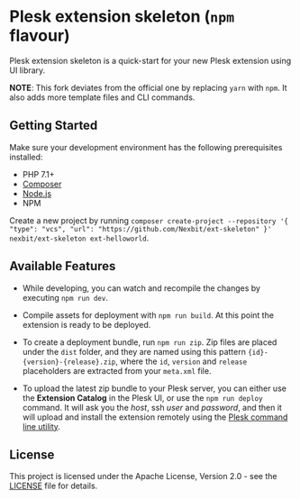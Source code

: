 # Plesk extension skeleton (`npm` flavour)

Plesk extension skeleton is a quick-start for your new Plesk extension using UI library.

**NOTE**: This fork deviates from the official one by replacing `yarn` with `npm`. It also adds more template files and CLI commands.

## Getting Started

Make sure your development environment has the following prerequisites installed:

* PHP 7.1+
* [Composer](https://getcomposer.org)
* [Node.js](https://nodejs.org)
* NPM

Create a new project by running `composer create-project --repository '{ "type": "vcs", "url": "https://github.com/Nexbit/ext-skeleton" }' nexbit/ext-skeleton ext-helloworld`.

## Available Features

- While developing, you can watch and recompile the changes by executing `npm run dev`.

- Compile assets for deployment with `npm run build`. At this point the extension is ready to be deployed.

- To create a deployment bundle, run `npm run zip`. Zip files are placed under the `dist` folder, and they are named using this pattern `{id}-{version}-{release}.zip`, 
where the `id`, `version` and `release` placeholders are extracted from your `meta.xml` file.

- To upload the latest zip bundle to your Plesk server, you can either use the **Extension Catalog** in the Plesk UI, or use the `npm run deploy` command. 
It will ask you the *host*, ssh *user* and *password*, and then it will upload and install the extension remotely using the 
[Plesk command line utility](https://docs.plesk.com/en-US/onyx/extensions-guide/extensions-management-utility.73617/).

## License

This project is licensed under the Apache License, Version 2.0 - see the [LICENSE](LICENSE) file for details.

